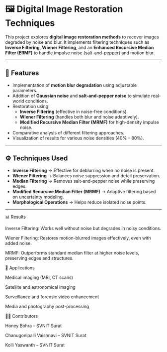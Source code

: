 # 🖼️ Digital Image Restoration Techniques  

This project explores **digital image restoration methods** to recover images degraded by noise and blur. It implements filtering techniques such as **Inverse Filtering**, **Wiener Filtering**, and an **Enhanced Recursive Median Filter (ERMF)** to handle impulse noise (salt-and-pepper) and motion blur.  

---

## 📌 Features
- Implementation of **motion blur degradation** using adjustable parameters.  
- Addition of **Gaussian noise** and **salt-and-pepper noise** to simulate real-world conditions.  
- Restoration using:
  - **Inverse Filtering** (effective in noise-free conditions).  
  - **Wiener Filtering** (handles both blur and noise adaptively).  
  - **Modified Recursive Median Filter (MRMF)** for high-density impulse noise.  
- Comparative analysis of different filtering approaches.  
- Visualization of results for various noise densities (40% – 80%).  

---

## ⚙️ Techniques Used
- **Inverse Filtering** → Effective for deblurring when no noise is present.  
- **Wiener Filtering** → Balances noise suppression and detail preservation.  
- **Median Filtering** → Removes salt-and-pepper noise while preserving edges.  
- **Modified Recursive Median Filter (MRMF)** → Adaptive filtering based on uncertainty modeling.  
- **Morphological Operations** → Helps reduce isolated noise points.  

---
📊 Results

Inverse Filtering: Works well without noise but degrades in noisy conditions.

Wiener Filtering: Restores motion-blurred images effectively, even with added noise.

MRMF: Outperforms standard median filter at higher noise levels, preserving edges and structures.


📖 Applications

Medical imaging (MRI, CT scans)

Satellite and astronomical imaging

Surveillance and forensic video enhancement

Media and photography post-processing


👨‍💻 Contributors

Honey Bohra – SVNIT Surat

Chanugonipalli Vaishnavi – SVNIT Surat

Kolli Yaswanth – SVNIT Surat

